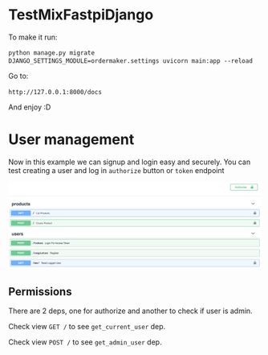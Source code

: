 # TestMixFastpiDjango


To make it run:

```
python manage.py migrate   
DJANGO_SETTINGS_MODULE=ordermaker.settings uvicorn main:app --reload
```

Go to:

`http://127.0.0.1:8000/docs`

And enjoy :D

# User management

Now in this example we can signup and login easy and securely. You can test creating a user and log in `authorize` button or `token` endpoint


![image](/docs/images/OpenAPI.png)

## Permissions

There are 2 deps, one for authorize and another to check if user is admin. 

Check view `GET /` to see `get_current_user` dep.

Check view `POST /` to see `get_admin_user` dep.
